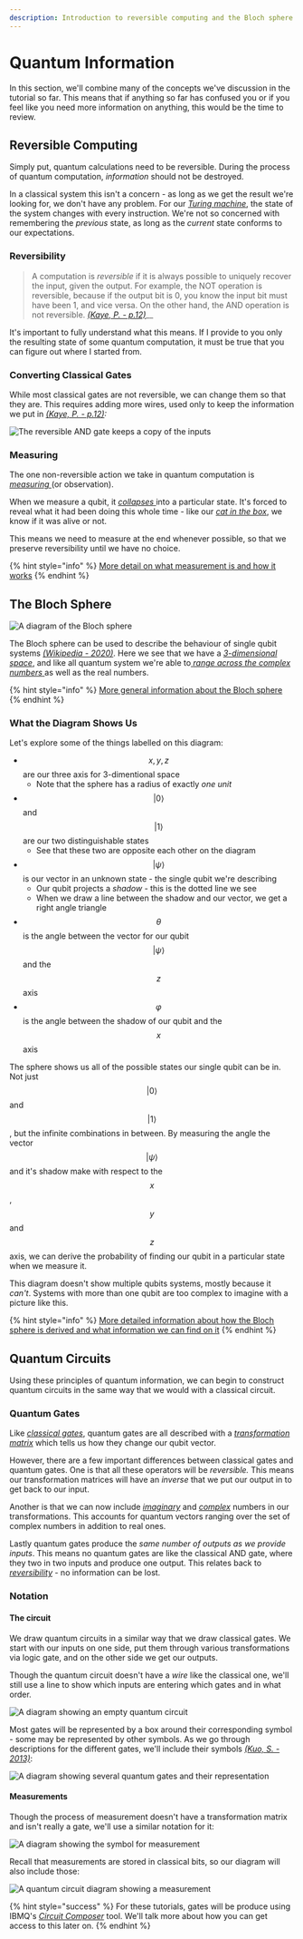 ```yaml
---
description: Introduction to reversible computing and the Bloch sphere
---
```


# Quantum Information

In this section, we'll combine many of the concepts we've discussion in the tutorial so far. This means that if anything so far has confused you or if you feel like you need more information on anything, this would be the time to review.

## Reversible Computing

Simply put, quantum calculations need to be reversible. During the process of quantum computation, _information_ should not be destroyed. 

In a classical system this isn't a concern - as long as we get the result we're looking for, we don't have any problem. For our [_Turing machine_](classical-models-of-computation.md#the-turing-machine), the state of the system changes with every instruction. We're not so concerned with remembering the _previous_ state, as long as the _current_ state conforms to our expectations.

### Reversibility

> A computation is _reversible_ if it is always possible to uniquely recover the input, given the output. For example, the NOT operation is reversible, because if the output bit is 0, you know the input bit must have been 1, and vice versa. On the other hand, the AND operation is not reversible. [_\(Kaye, P. - p.12\)_](quantum-circuit-summary/quantum-circuit-references.md#reversibility)\_\_

It's important to fully understand what this means. If I provide to you only the resulting state of some quantum computation, it must be true that you can figure out where I started from. 

### Converting Classical Gates

While most classical gates are not reversible, we can change them so that they are. This requires adding more wires, used only to keep the information we put in [_\(Kaye, P. - p.12\)_](quantum-circuit-summary/quantum-circuit-references.md#diagram-of-the-reversible-and-gate)_:_

![The reversible AND gate keeps a copy of the inputs](../.gitbook/assets/image%20%287%29.png)

### Measuring

The one non-reversible action we take in quantum computation is [_measuring_ ](../physics/quantum-mechanics.md#measuring-quantum-systems)\(or observation\).

When we measure a qubit, it [_collapses_ ](../qubits/quantum-bits.md#measuring-qubits)into a particular state. It's forced to reveal what it had been doing this whole time - like our [_cat in the box_](../physics/quantum-mechanics.md#superposition), we know if it was alive or not.

This means we need to measure at the end whenever possible, so that we preserve reversibility until we have no choice.

{% hint style="info" %}
[More detail on what measurement is and how it works](https://towardsdatascience.com/understanding-basics-of-measurements-in-quantum-computation-4c885879eba0)
{% endhint %}

## The Bloch Sphere

![A diagram of the Bloch sphere](../.gitbook/assets/bloch_sphere.svg)

The Bloch sphere can be used to describe the behaviour of single qubit systems [_\(Wikipedia - 2020\)_](quantum-circuit-summary/quantum-circuit-references.md#diagram-of-the-bloch-sphere). Here we see that we have a [_3-dimensional space_](../linear-algebra/space-dimension-and-span.md#space), and like all quantum system we're able to[ _range across the complex numbers_ ](../physics/quantum-mechanics.md#quantum-vectors)as well as the real numbers.

{% hint style="info" %}
[More general information about the Bloch sphere](https://www.quantiki.org/wiki/bloch-sphere)
{% endhint %}

### What the Diagram Shows Us

Let's explore some of the things labelled on this diagram:

* $$x, y , z$$ are our three axis for 3-dimentional space
  * Note that the sphere has a radius of exactly _one unit_ 
* $$|0\rangle$$ and $$|1\rangle$$ are our two distinguishable states
  * See that these two are opposite each other on the diagram
* $$|\psi\rangle$$ is our vector in an unknown state - the single qubit we're describing
  * Our qubit projects a _shadow_ - this is the dotted line we see
  * When we draw a line between the shadow and our vector, we get a right angle triangle
* $$\theta$$ is the angle between the vector for our qubit $$|\psi\rangle$$ and the $$z$$ axis
* $$\varphi$$ is the angle between the shadow of our qubit and the $$x$$ axis

The sphere shows us all of the possible states our single qubit can be in. Not just $$|0\rangle$$and $$|1\rangle$$, but the infinite combinations in between. By measuring the angle the vector $$|\psi\rangle$$ and it's shadow make with respect to the $$x$$, $$y$$and $$z$$ axis, we can derive the probability of finding our qubit in a particular state when we measure it.

This diagram doesn't show multiple qubits systems, mostly because it _can't_. Systems with more than one qubit are too complex to imagine with a picture like this.

{% hint style="info" %}
[More detailed information about how the Bloch sphere is derived and what information we can find on it](https://physics.stackexchange.com/questions/204090/understanding-the-bloch-sphere)
{% endhint %}

## Quantum Circuits

Using these principles of quantum information, we can begin to construct quantum circuits in the same way that we would with a classical circuit.

### Quantum Gates

Like [_classical gates_](classical-models-of-computation.md#using-gates), quantum gates are all described with a [_transformation matrix_](../linear-algebra/transformations.md#transformation-matrices) which tells us how they change our qubit vector.

However, there are a few important differences between classical gates and quantum gates. One is that all these operators will be _reversible._ This means our transformation matrices will have an _inverse_ that we put our output in to get back to our input.

Another is that we can now include [_imaginary_](../physics/quantum-mechanics.md#imaginary-numbers) and [_complex_](../physics/quantum-mechanics.md#complex-numbers) numbers in our transformations. This accounts for quantum vectors ranging over the set of complex numbers in addition to real ones.

Lastly quantum gates produce the _same number of outputs as we provide inputs_. This means no quantum gates are like the classical AND gate, where they two in two inputs and produce one output. This relates back to [_reversibility_](quantum-information.md#reversibility) - no information can be lost.

### Notation

#### The circuit

We draw quantum circuits in a similar way that we draw classical gates. We start with our inputs on one side, put them through various transformations via logic gate, and on the other side we get our outputs. 

Though the quantum circuit doesn't have a _wire_ like the classical one, we'll still use a line to show which inputs are entering which gates and in what order.

![A diagram showing an empty quantum circuit](../.gitbook/assets/circuit-2.svg)

Most gates will be represented by a box around their corresponding symbol - some may be represented by other symbols. As we go through descriptions for the different gates, we'll include their symbols [_\(Kuo, S. - 2013\)_](quantum-circuit-summary/quantum-circuit-references.md#diagram-showing-the-representation-of-several-quantum-circuits):

![A diagram showing several quantum gates and their representation](../.gitbook/assets/image%20%284%29.png)

#### Measurements

Though the process of measurement doesn't have a transformation matrix and isn't really a gate, we'll use a similar notation for it:

![A diagram showing the symbol for measurement](../.gitbook/assets/image%20%2812%29.png)

Recall that measurements are stored in classical bits, so our diagram will also include those:

![A quantum circuit diagram showing a measurement](../.gitbook/assets/circuit-3.svg)

{% hint style="success" %}
For these tutorials, gates will be produce using IBMQ's [_Circuit Composer_](https://quantum-computing.ibm.com/composer) tool. We'll talk more about how you can get access to this later on.
{% endhint %}

